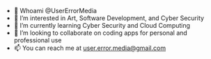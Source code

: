 - 👋 Whoami @UserErrorMedia
- 👀 I’m interested in Art, Software Development, and Cyber Security
- 🌱 I’m currently learning Cyber Security and Cloud Computing
- 💞️ I’m looking to collaborate on coding apps for personal and professional use
- 📫 You can reach me at user.error.media@gmail.com

<!---
UserErrorMedia/UserErrorMedia is a ✨ special ✨ repository because its `README.md` (this file) appears on your GitHub profile.
You can click the Preview link to take a look at your changes.
--->
